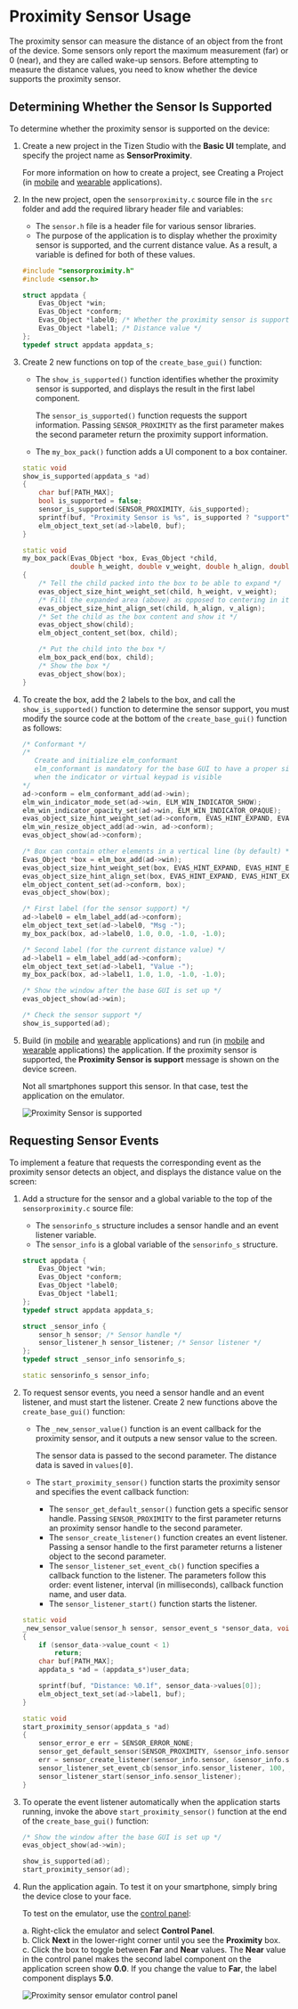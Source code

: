 
# Proximity Sensor Usage

The proximity sensor can measure the distance of an object from the
front of the device. Some sensors only report the maximum measurement
(far) or 0 (near), and they are called wake-up sensors. Before
attempting to measure the distance values, you need to know whether the
device supports the proximity sensor.


## Determining Whether the Sensor Is Supported

To determine whether the proximity sensor is supported on the device:

1.  Create a new project in the Tizen Studio with the **Basic UI**
    template, and specify the project name as **SensorProximity**.

    For more information on how to create a project, see Creating a
    Project (in [mobile](../../get-started/mobile/first-app.md#create) and
    [wearable](../../get-started/wearable/first-app.md#creating-a-project) applications).

2. In the new project, open the `sensorproximity.c` source file in the
    `src` folder and add the required library header file and variables:

    -   The `sensor.h` file is a header file for various
        sensor libraries.
    -   The purpose of the application is to display whether the
        proximity sensor is supported, and the current distance value.
        As a result, a variable is defined for both of these values.

    ```c++
    #include "sensorproximity.h"
    #include <sensor.h>

    struct appdata {
        Evas_Object *win;
        Evas_Object *conform;
        Evas_Object *label0; /* Whether the proximity sensor is supported */
        Evas_Object *label1; /* Distance value */
    };
    typedef struct appdata appdata_s;
    ```

3. Create 2 new functions on top of the `create_base_gui()` function:

    -   The `show_is_supported()` function identifies whether the
        proximity sensor is supported, and displays the result in the
        first label component.

        The `sensor_is_supported()` function requests the
        support information. Passing `SENSOR_PROXIMITY` as the first
        parameter makes the second parameter return the proximity
        support information.

    - The `my_box_pack()` function adds a UI component to a
        box container.

    ```c++
    static void
    show_is_supported(appdata_s *ad)
    {
        char buf[PATH_MAX];
        bool is_supported = false;
        sensor_is_supported(SENSOR_PROXIMITY, &is_supported);
        sprintf(buf, "Proximity Sensor is %s", is_supported ? "support" : "not support");
        elm_object_text_set(ad->label0, buf);
    }

    static void
    my_box_pack(Evas_Object *box, Evas_Object *child,
                double h_weight, double v_weight, double h_align, double v_align)
    {
        /* Tell the child packed into the box to be able to expand */
        evas_object_size_hint_weight_set(child, h_weight, v_weight);
        /* Fill the expanded area (above) as opposed to centering in it */
        evas_object_size_hint_align_set(child, h_align, v_align);
        /* Set the child as the box content and show it */
        evas_object_show(child);
        elm_object_content_set(box, child);

        /* Put the child into the box */
        elm_box_pack_end(box, child);
        /* Show the box */
        evas_object_show(box);
    }
    ```

4. To create the box, add the 2 labels to the box, and call the
    `show_is_supported()` function to determine the sensor support, you
    must modify the source code at the bottom of the `create_base_gui()`
    function as follows:

    ```c++
    /* Conformant */
    /*
       Create and initialize elm_conformant
       elm_conformant is mandatory for the base GUI to have a proper size
       when the indicator or virtual keypad is visible
    */
    ad->conform = elm_conformant_add(ad->win);
    elm_win_indicator_mode_set(ad->win, ELM_WIN_INDICATOR_SHOW);
    elm_win_indicator_opacity_set(ad->win, ELM_WIN_INDICATOR_OPAQUE);
    evas_object_size_hint_weight_set(ad->conform, EVAS_HINT_EXPAND, EVAS_HINT_EXPAND);
    elm_win_resize_object_add(ad->win, ad->conform);
    evas_object_show(ad->conform);

    /* Box can contain other elements in a vertical line (by default) */
    Evas_Object *box = elm_box_add(ad->win);
    evas_object_size_hint_weight_set(box, EVAS_HINT_EXPAND, EVAS_HINT_EXPAND);
    evas_object_size_hint_align_set(box, EVAS_HINT_EXPAND, EVAS_HINT_EXPAND);
    elm_object_content_set(ad->conform, box);
    evas_object_show(box);

    /* First label (for the sensor support) */
    ad->label0 = elm_label_add(ad->conform);
    elm_object_text_set(ad->label0, "Msg -");
    my_box_pack(box, ad->label0, 1.0, 0.0, -1.0, -1.0);

    /* Second label (for the current distance value) */
    ad->label1 = elm_label_add(ad->conform);
    elm_object_text_set(ad->label1, "Value -");
    my_box_pack(box, ad->label1, 1.0, 1.0, -1.0, -1.0);

    /* Show the window after the base GUI is set up */
    evas_object_show(ad->win);

    /* Check the sensor support */
    show_is_supported(ad);
    ```

5. Build (in [mobile](../../get-started/mobile/first-app.md#build) and
    [wearable](../../get-started/wearable/first-app.md#building-your-application) applications) and run
    (in [mobile](../../get-started/mobile/first-app.md#run) and
    [wearable](../../get-started/wearable/first-app.md#running-your-application) applications)
    the application. If the proximity sensor is supported, the
    **Proximity Sensor is support** message is shown on the
    device screen.

    Not all smartphones support this sensor. In that case, test the
    application on the emulator.

    ![Proximity Sensor is
    supported](./media/sensor_proximity_supported.png)



## Requesting Sensor Events

To implement a feature that requests the corresponding event as the
proximity sensor detects an object, and displays the distance value on
the screen:

1.  Add a structure for the sensor and a global variable to the top of
    the `sensorproximity.c` source file:

    -   The `sensorinfo_s` structure includes a sensor handle and an
        event listener variable.
    -   The `sensor_info` is a global variable of the
        `sensorinfo_s` structure.

    ```c++
    struct appdata {
        Evas_Object *win;
        Evas_Object *conform;
        Evas_Object *label0;
        Evas_Object *label1;
    };
    typedef struct appdata appdata_s;

    struct _sensor_info {
        sensor_h sensor; /* Sensor handle */
        sensor_listener_h sensor_listener; /* Sensor listener */
    };
    typedef struct _sensor_info sensorinfo_s;

    static sensorinfo_s sensor_info;
    ```

2. To request sensor events, you need a sensor handle and an event
    listener, and must start the listener. Create 2 new functions above
    the `create_base_gui()` function:

    -   The `_new_sensor_value()` function is an event callback for the
        proximity sensor, and it outputs a new sensor value to
        the screen.

        The sensor data is passed to the second parameter. The distance
        data is saved in `values[0]`.

    - The `start_proximity_sensor()` function starts the proximity
        sensor and specifies the event callback function:
        -   The `sensor_get_default_sensor()` function gets a specific
            sensor handle. Passing `SENSOR_PROXIMITY` to the first
            parameter returns an proximity sensor handle to the
            second parameter.
        -   The `sensor_create_listener()` function creates an
            event listener. Passing a sensor handle to the first
            parameter returns a listener object to the second parameter.
        -   The `sensor_listener_set_event_cb()` function specifies a
            callback function to the listener. The parameters follow
            this order: event listener, interval (in milliseconds),
            callback function name, and user data.
        -   The `sensor_listener_start()` function starts the listener.

    ```c++
    static void
    _new_sensor_value(sensor_h sensor, sensor_event_s *sensor_data, void *user_data)
    {
        if (sensor_data->value_count < 1)
            return;
        char buf[PATH_MAX];
        appdata_s *ad = (appdata_s*)user_data;

        sprintf(buf, "Distance: %0.1f", sensor_data->values[0]);
        elm_object_text_set(ad->label1, buf);
    }

    static void
    start_proximity_sensor(appdata_s *ad)
    {
        sensor_error_e err = SENSOR_ERROR_NONE;
        sensor_get_default_sensor(SENSOR_PROXIMITY, &sensor_info.sensor);
        err = sensor_create_listener(sensor_info.sensor, &sensor_info.sensor_listener);
        sensor_listener_set_event_cb(sensor_info.sensor_listener, 100, _new_sensor_value, ad);
        sensor_listener_start(sensor_info.sensor_listener);
    }
    ```

3. To operate the event listener automatically when the application
    starts running, invoke the above `start_proximity_sensor()` function
    at the end of the `create_base_gui()` function:

    ```c++
    /* Show the window after the base GUI is set up */
    evas_object_show(ad->win);

    show_is_supported(ad);
    start_proximity_sensor(ad);
    ```

4. Run the application again. To test it on your smartphone, simply
    bring the device close to your face.

    To test on the emulator, use the [control
    panel](../../../tizen-studio/common-tools/emulator-control-panel.md):

    a.  Right-click the emulator and select **Control Panel**.  
    b. Click **Next** in the lower-right corner until you see the        **Proximity** box.  
    c. Click the box to toggle between **Far** and **Near** values. The        **Near** value in the control panel makes the second label        component on the application screen show **0.0**. If you change        the value to **Far**, the label component displays **5.0**.

      ![Proximity sensor emulator control        panel](./media/sensor_proximity_emulator.png)
